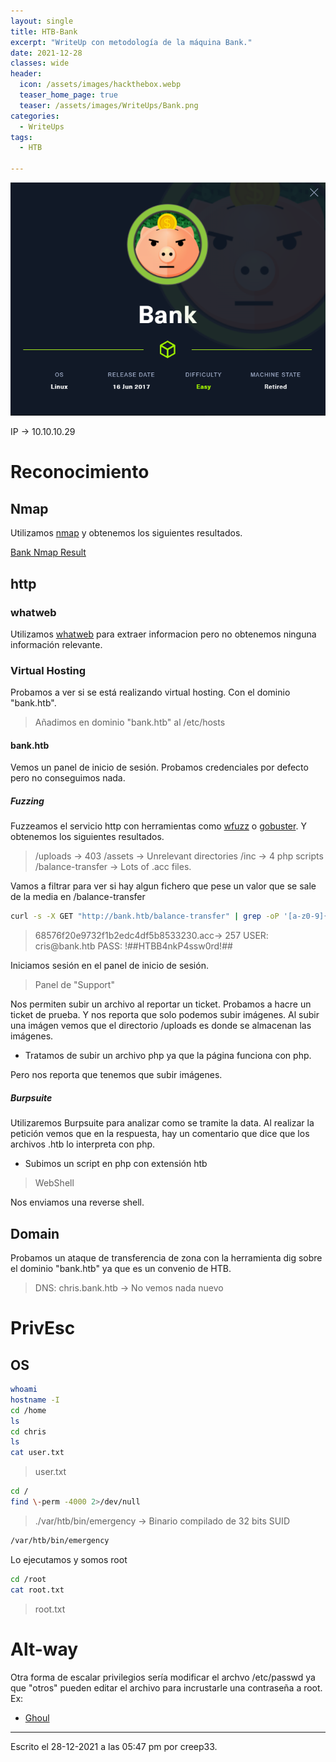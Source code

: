 ```yaml
---
layout: single
title: HTB-Bank
excerpt: "WriteUp con metodología de la máquina Bank."
date: 2021-12-28
classes: wide
header:
  icon: /assets/images/hackthebox.webp
  teaser_home_page: true
  teaser: /assets/images/WriteUps/Bank.png
categories:
  - WriteUps
tags:
  - HTB

---
```



<center><img src='/assets/images/WriteUps/Bank.png'></center>

IP -> 10.10.10.29

# Reconocimiento
## Nmap
Utilizamos [nmap](/Nmap/) y obtenemos los siguientes resultados.

[Bank Nmap Result](/assets/files/WriteUps/Bank.txt)


## http
### whatweb
Utilizamos [whatweb](/whatweb/) para extraer informacion pero no obtenemos ninguna información relevante.

### Virtual Hosting
Probamos a ver si se está realizando virtual hosting. Con el dominio "bank.htb". 

> Añadimos en dominio "bank.htb" al /etc/hosts


#### bank.htb
Vemos un panel de inicio de sesión. Probamos credenciales por defecto pero no conseguimos nada.

##### Fuzzing
Fuzzeamos el servicio http con herramientas como [wfuzz](/wfuzz/) o [gobuster](/gobuster/). Y obtenemos los siguientes resultados.

> /uploads -> 403
> /assets -> Unrelevant directories 
> /inc -> 4 php scripts
> /balance-transfer -> Lots of .acc files.

Vamos a filtrar para ver si hay algun fichero que pese un valor que se sale de la media en /balance-transfer

```bash
curl -s -X GET "http://bank.htb/balance-transfer" | grep -oP '[a-z0-9]{32}\.acc.*"right".+\s' | awk '{print $1 "->" $7}' FS=">" | tr -d '"' | sort -k3 -n
```

> 68576f20e9732f1b2edc4df5b8533230.acc-> 257
> USER: cris\@bank.htb
> PASS: !##HTBB4nkP4ssw0rd!##

Iniciamos sesión en el panel de inicio de sesión.

> Panel de "Support"

Nos permiten subir un archivo al reportar un ticket. Probamos a hacre un ticket de prueba. Y nos reporta que solo podemos subir imágenes. Al subir una imágen vemos que el directorio /uploads es donde se almacenan las imágenes. 

- Tratamos de subir un archivo php ya que la página funciona con php.

Pero nos reporta que tenemos que subir imágenes.

##### Burpsuite
Utilizaremos Burpsuite para analizar como se tramite la data.
Al realizar la petición vemos que en la respuesta, hay un comentario que dice que los archivos .htb lo interpreta con php.
- Subimos un script en php con extensión htb

> WebShell

Nos enviamos una reverse shell.


## Domain
Probamos un ataque de transferencia de zona con la herramienta dig sobre el dominio "bank.htb" ya que es un convenio de HTB.

> DNS: chris.bank.htb -> No vemos nada nuevo


# PrivEsc
## OS
```bash
whoami
hostname -I
cd /home
ls
cd chris
ls
cat user.txt
```

> user.txt

```bash
cd /
find \-perm -4000 2>/dev/null
```

> ./var/htb/bin/emergency -> Binario compilado de 32 bits SUID

```bash
/var/htb/bin/emergency
```

Lo ejecutamos y somos root

```bash
cd /root
cat root.txt
```

> root.txt

# Alt-way
Otra forma de escalar privilegios sería modificar el archvo /etc/passwd ya que "otros" pueden editar el archivo para incrustarle una contraseña a root.
Ex:
- [Ghoul](/HTB-Ghoul/)


---

Escrito el 28-12-2021 a las 05:47 pm por creep33.
